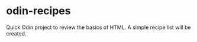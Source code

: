 # odin-recipes

Quick Odin project to review the basics of HTML.
A simple recipe list will be created.
